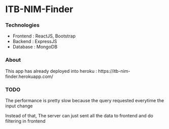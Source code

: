<h1>ITB-NIM-Finder</h1>

<h3>Technologies</h3>
<ul>
  <li>Frontend : ReactJS, Bootstrap</li>
  <li>Backend : ExpressJS </li>
  <li>Database : MongoDB </li>
</ul>

<h3>About</h3>
<p>This app has already deployed into heroku : https://itb-nim-finder.herokuapp.com/ </p>

<h3>TODO</h3>
<p>The performance is pretty slow because the query requested everytime the input change</p>
<p>Instead of that, The server can just sent all the data to frontend and do filtering in frontend</p>
